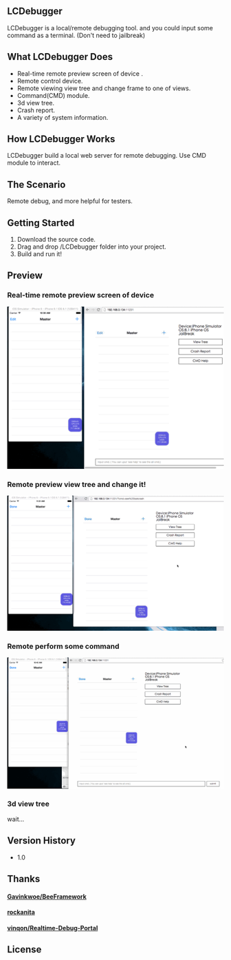 ## LCDebugger
LCDebugger is a local/remote debugging tool. and you could input some command as a terminal. (Don't need to jailbreak)

## What LCDebugger Does
- Real-time remote  preview screen of device .
- Remote control device.
- Remote viewing view tree and change frame to one of views.
- Command(CMD) module.
- 3d view tree.
- Crash report.
- A variety of system information.

## How LCDebugger Works
LCDebugger build a local web server for remote debugging. Use CMD module to interact.

## The Scenario
Remote debug, and more helpful for testers.

## Getting Started
1. Download the source code.
2. Drag and drop /LCDebugger folder into your project.
3. Build and run it!

## Preview
### Real-time remote preview screen of device
 ![image](https://github.com/titman/Pictures-of-the-warehouse/blob/master/remotepreview.gif?raw=false)

### Remote preview view tree and change it!
 ![image](https://github.com/titman/Pictures-of-the-warehouse/blob/master/viewtree.gif?raw=false)

### Remote perform some command
 ![image](https://github.com/titman/Pictures-of-the-warehouse/blob/master/remotecontrol.gif?raw=false)

### 3d view tree
wait...

## Version History
- 1.0

## Thanks
#### [Gavinkwoe/BeeFramework](https://github.com/gavinkwoe/BeeFramework)
#### [rockanita](https://github.com/rockanita)
#### [vinqon/Realtime-Debug-Portal](https://github.com/vinqon/Realtime-Debug-Portal)

## License

